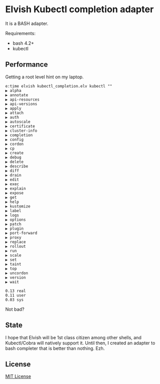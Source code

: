 # Elvish Kubectl completion adapter

It is a BASH adapter.

Requirements:
* bash 4.2+
* kubectl

## Performance

Getting a root level hint on my laptop.

```
e:time elvish kubectl_completion.elv kubectl ""
▶ alpha
▶ annotate
▶ api-resources
▶ api-versions
▶ apply
▶ attach
▶ auth
▶ autoscale
▶ certificate
▶ cluster-info
▶ completion
▶ config
▶ cordon
▶ cp
▶ create
▶ debug
▶ delete
▶ describe
▶ diff
▶ drain
▶ edit
▶ exec
▶ explain
▶ expose
▶ get
▶ help
▶ kustomize
▶ label
▶ logs
▶ options
▶ patch
▶ plugin
▶ port-forward
▶ proxy
▶ replace
▶ rollout
▶ run
▶ scale
▶ set
▶ taint
▶ top
▶ uncordon
▶ version
▶ wait

0.13 real
0.11 user
0.03 sys
```

Not bad?

## State

I hope that Elvish will be 1st class citizen among other shells, and Kubectl/Cobra will natively support it.
Until then, I created an adapter to bash completer that is better than nothing. Ezh.

## License

[MIT License](https://choosealicense.com/licenses/mit/)